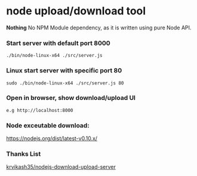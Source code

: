 # node upload/download tool

**Nothing** No NPM Module dependency, as it is written using pure Node API.

### Start server with default port 8000
```
./bin/node-linux-x64 ./src/server.js
```

### Linux start server with specific port 80
```
sudo ./bin/node-linux-x64 ./src/server.js 80
```

### Open in browser, show download/upload UI
```
e.g http://localhost:8000
```

### Node exceutable download:  
https://nodejs.org/dist/latest-v0.10.x/  


### Thanks List

[krvikash35/nodejs-download-upload-server](https://github.com/krvikash35/nodejs-download-upload-server)
